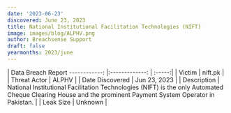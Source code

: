 ```yaml
---
date: '2023-06-23'
discovered: June 23, 2023
title: National Institutional Facilitation Technologies (NIFT)
image: images/blog/ALPHV.png
author: Breachsense Support
draft: false
yearmonths: 2023/june
---
```



| Data Breach Report
------------:     |:-------------:    | :-----:|
| Victim      | nift.pk      | 
| Threat Actor      | ALPHV      | 
| Date Discovered      | Jun 23, 2023      | 
| Description      | National Institutional Facilitation Technologies (NIFT) is the only Automated Cheque Clearing House and the prominent Payment System Operator in Pakistan.      | 
| Leak Size      | Unknown      | 

